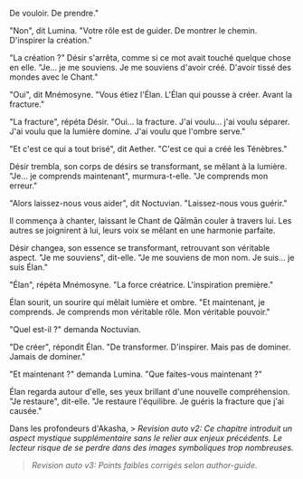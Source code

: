 De vouloir.
De prendre."

"Non",
dit Lumina.
"Votre rôle est de guider.
De montrer le chemin.
D'inspirer la création."

"La création ?"
Désir s'arrêta,
comme si ce mot
avait touché quelque chose en elle.
"Je... je me souviens.
Je me souviens d'avoir créé.
D'avoir tissé des mondes
avec le Chant."

"Oui",
dit Mnémosyne.
"Vous étiez l'Élan.
L'Élan qui pousse à créer.
Avant la fracture."

"La fracture",
répéta Désir.
"Oui... la fracture.
J'ai voulu... j'ai voulu séparer.
J'ai voulu que la lumière domine.
J'ai voulu que l'ombre serve."

"Et c'est ce qui a tout brisé",
dit Aether.
"C'est ce qui a créé
les Ténèbres."

Désir trembla,
son corps de désirs
se transformant,
se mêlant à la lumière.
"Je... je comprends maintenant",
murmura-t-elle.
"Je comprends mon erreur."

"Alors laissez-nous vous aider",
dit Noctuvian.
"Laissez-nous vous guérir."

Il commença à chanter,
laissant le Chant de Qālmān
couler à travers lui.
Les autres se joignirent à lui,
leurs voix se mêlant
en une harmonie parfaite.

Désir changea,
son essence se transformant,
retrouvant son véritable aspect.
"Je me souviens",
dit-elle.
"Je me souviens de mon nom.
Je suis... je suis Élan."

"Élan",
répéta Mnémosyne.
"La force créatrice.
L'inspiration première."

Élan sourit,
un sourire qui mêlait
lumière et ombre.
"Et maintenant,
je comprends.
Je comprends mon véritable rôle.
Mon véritable pouvoir."

"Quel est-il ?"
demanda Noctuvian.

"De créer",
répondit Élan.
"De transformer.
D'inspirer.
Mais pas de dominer.
Jamais de dominer."

"Et maintenant ?"
demanda Lumina.
"Que faites-vous maintenant ?"

Élan regarda autour d'elle,
ses yeux brillant
d'une nouvelle compréhension.
"Je restaure",
dit-elle.
"Je restaure l'équilibre.
Je guéris la fracture
que j'ai causée."

Dans les profondeurs d'Akasha, > _Revision auto v2: Ce chapitre introduit un aspect mystique supplémentaire sans le relier aux enjeux précédents. Le lecteur risque de se perdre dans des images symboliques trop nombreuses._
> _Revision auto v3: Points faibles corrigés selon author-guide._
